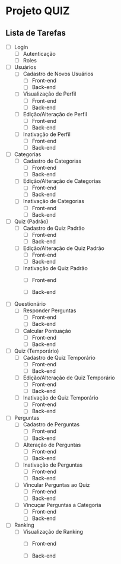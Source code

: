 # Projeto QUIZ

## Lista de Tarefas
- [ ] Login
  - [ ] Autenticação
  - [ ] Roles
      
- [ ] Usuários
  - [ ] Cadastro de Novos Usuários
    - [ ] Front-end
    - [ ] Back-end
  - [ ] Visualização de Perfil
    - [ ] Front-end
    - [ ] Back-end
  - [ ] Edição/Alteração de Perfil
    - [ ] Front-end
    - [ ] Back-end
  - [ ] Inativação de Perfil
    - [ ] Front-end
    - [ ] Back-end

- [ ] Categorias
  - [ ] Cadastro de Categorias
    - [ ] Front-end
    - [ ] Back-end
  - [ ] Edição/Alteração de Categorias
    - [ ] Front-end
    - [ ] Back-end
  - [ ] Inativação de Categorias
    - [ ] Front-end
    - [ ] Back-end

- [ ] Quiz (Padrão)
  - [ ] Cadastro de Quiz Padrão
    - [ ] Front-end
    - [ ] Back-end
  - [ ] Edição/Alteração de Quiz Padrão
    - [ ] Front-end
    - [ ] Back-end
  - [ ] Inativação de Quiz Padrão
    - [ ] Front-end
    - [ ] Back-end
       
          
- [ ] Questionário
  - [ ] Responder Perguntas
    - [ ] Front-end
    - [ ] Back-end
  - [ ] Calcular Pontuação
    - [ ] Front-end
    - [ ] Back-end
            
- [ ] Quiz (Temporário)
  - [ ] Cadastro de Quiz Temporário
    - [ ] Front-end
    - [ ] Back-end
  - [ ] Edição/Alteração de Quiz Temporário
    - [ ] Front-end
    - [ ] Back-end
  - [ ] Inativação de Quiz Temporário
    - [ ] Front-end
    - [ ] Back-end
        
- [ ] Perguntas
  - [ ] Cadastro de Perguntas
    - [ ] Front-end
    - [ ] Back-end
  - [ ] Alteração de Perguntas
    - [ ] Front-end
    - [ ] Back-end
  - [ ] Inativação de Perguntas
    - [ ] Front-end
    - [ ] Back-end
  - [ ] Vincular Perguntas ao Quiz
    - [ ] Front-end
    - [ ] Back-end
  - [ ] Vincuçar Perguntas a Categoria
    - [ ] Front-end
    - [ ] Back-end
       
- [ ] Ranking
  - [ ] Visualização de Ranking
    - [ ] Front-end
    - [ ] Back-end
    
